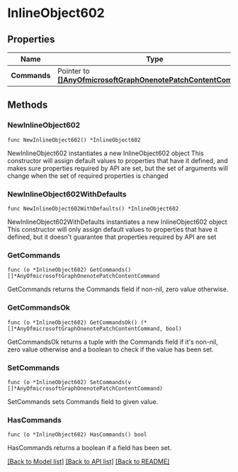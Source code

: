 # InlineObject602

## Properties

Name | Type | Description | Notes
------------ | ------------- | ------------- | -------------
**Commands** | Pointer to [**[]AnyOfmicrosoftGraphOnenotePatchContentCommand**](AnyOfmicrosoftGraphOnenotePatchContentCommand.md) |  | [optional] 

## Methods

### NewInlineObject602

`func NewInlineObject602() *InlineObject602`

NewInlineObject602 instantiates a new InlineObject602 object
This constructor will assign default values to properties that have it defined,
and makes sure properties required by API are set, but the set of arguments
will change when the set of required properties is changed

### NewInlineObject602WithDefaults

`func NewInlineObject602WithDefaults() *InlineObject602`

NewInlineObject602WithDefaults instantiates a new InlineObject602 object
This constructor will only assign default values to properties that have it defined,
but it doesn't guarantee that properties required by API are set

### GetCommands

`func (o *InlineObject602) GetCommands() []*AnyOfmicrosoftGraphOnenotePatchContentCommand`

GetCommands returns the Commands field if non-nil, zero value otherwise.

### GetCommandsOk

`func (o *InlineObject602) GetCommandsOk() (*[]*AnyOfmicrosoftGraphOnenotePatchContentCommand, bool)`

GetCommandsOk returns a tuple with the Commands field if it's non-nil, zero value otherwise
and a boolean to check if the value has been set.

### SetCommands

`func (o *InlineObject602) SetCommands(v []*AnyOfmicrosoftGraphOnenotePatchContentCommand)`

SetCommands sets Commands field to given value.

### HasCommands

`func (o *InlineObject602) HasCommands() bool`

HasCommands returns a boolean if a field has been set.


[[Back to Model list]](../README.md#documentation-for-models) [[Back to API list]](../README.md#documentation-for-api-endpoints) [[Back to README]](../README.md)


